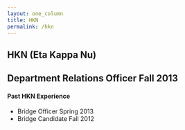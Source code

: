 ```yaml
---
layout: one_column
title: HKN
permalink: /hkn
---
```

## HKN (Eta Kappa Nu)

## Department Relations Officer Fall 2013

#### Past HKN Experience

* Bridge Officer Spring 2013
* Bridge Candidate Fall 2012

